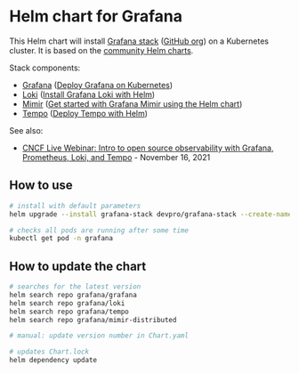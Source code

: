 # Helm chart for Grafana

This Helm chart will install [Grafana stack](https://grafana.com/about/grafana-stack/) ([GitHub org](https://github.com/grafana)) on a Kubernetes cluster.
It is based on the [community Helm charts](https://github.com/grafana/helm-charts).

Stack components:

- [Grafana](https://grafana.com/oss/grafana/) ([Deploy Grafana on Kubernetes](https://grafana.com/docs/grafana/latest/setup-grafana/installation/kubernetes/))
- [Loki](https://grafana.com/oss/loki/) ([Install Grafana Loki with Helm](https://grafana.com/docs/loki/latest/setup/install/helm/))
- [Mimir](https://grafana.com/oss/mimir/) ([Get started with Grafana Mimir using the Helm chart](https://grafana.com/docs/helm-charts/mimir-distributed/latest/get-started-helm-charts/))
- [Tempo](https://grafana.com/oss/tempo/) ([Deploy Tempo with Helm](https://grafana.com/docs/tempo/latest/setup/helm-chart/))

See also:

- [CNCF Live Webinar: Intro to open source observability with Grafana, Prometheus, Loki, and Tempo](https://community.cncf.io/events/details/cncf-cncf-online-programs-presents-cncf-live-webinar-intro-to-open-source-observability-with-grafana-prometheus-loki-and-tempo/) - November 16, 2021

## How to use

```bash
# install with default parameters
helm upgrade --install grafana-stack devpro/grafana-stack --create-namespace --namespace grafana

# checks all pods are running after some time
kubectl get pod -n grafana
```

## How to update the chart

```bash
# searches for the latest version
helm search repo grafana/grafana
helm search repo grafana/loki
helm search repo grafana/tempo
helm search repo grafana/mimir-distributed

# manual: update version number in Chart.yaml

# updates Chart.lock
helm dependency update
```
